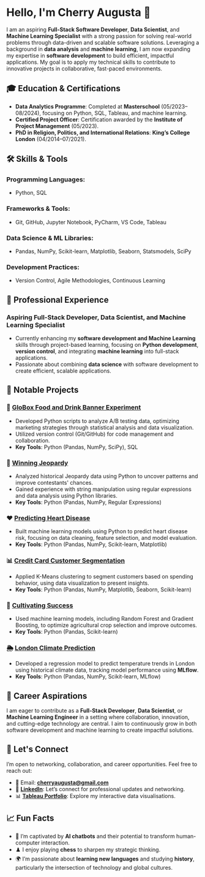 # Hello, I'm Cherry Augusta 👋

I am an aspiring **Full-Stack Software Developer**, **Data Scientist**, and **Machine Learning Specialist** with a strong passion for solving real-world problems through data-driven and scalable software solutions. Leveraging a background in **data analysis** and **machine learning**, I am now expanding my expertise in **software development** to build efficient, impactful applications. My goal is to apply my technical skills to contribute to innovative projects in collaborative, fast-paced environments.

## 🎓 **Education & Certifications**
- **Data Analytics Programme**: Completed at **Masterschool** (05/2023–08/2024), focusing on Python, SQL, Tableau, and machine learning.
- **Certified Project Officer**: Certification awarded by the **Institute of Project Management** (05/2023).
- **PhD in Religion, Politics, and International Relations**: **King’s College London** (04/2014–07/2021).

## 🛠️ **Skills & Tools**
### **Programming Languages**:
- Python, SQL

### **Frameworks & Tools**:
- Git, GitHub, Jupyter Notebook, PyCharm, VS Code, Tableau

### **Data Science & ML Libraries**:
- Pandas, NumPy, Scikit-learn, Matplotlib, Seaborn, Statsmodels, SciPy

### **Development Practices**:
- Version Control, Agile Methodologies, Continuous Learning

## 💼 **Professional Experience**
### Aspiring Full-Stack Developer, Data Scientist, and Machine Learning Specialist
- Currently enhancing my **software development and Machine Learning** skills through project-based learning, focusing on **Python development**, **version control**, and integrating **machine learning** into full-stack applications.
- Passionate about combining **data science** with software development to create efficient, scalable applications.

## 🌟 Notable Projects

### 🧪 **[GloBox Food and Drink Banner Experiment](https://github.com/cherryaugusta/GloBox_A-B_Testing_Analysis)**
- Developed Python scripts to analyze A/B testing data, optimizing marketing strategies through statistical analysis and data visualization.
- Utilized version control (Git/GitHub) for code management and collaboration.
- **Key Tools**: Python (Pandas, NumPy, SciPy), SQL

### 🎯 **[Winning Jeopardy](https://github.com/cherryaugusta/Winning-Jeopardy)**
- Analyzed historical Jeopardy data using Python to uncover patterns and improve contestants' chances.
- Gained experience with string manipulation using regular expressions and data analysis using Python libraries.
- **Key Tools**: Python (Pandas, NumPy, Regular Expressions)

### ❤️ **[Predicting Heart Disease](https://github.com/cherryaugusta/Predicting-Heart-Disease)**
- Built machine learning models using Python to predict heart disease risk, focusing on data cleaning, feature selection, and model evaluation.
- **Key Tools**: Python (Pandas, NumPy, Scikit-learn, Matplotlib)

### 📊 **[Credit Card Customer Segmentation](https://github.com/cherryaugusta/Credit-Card-Customer-Segmentation)**
- Applied K-Means clustering to segment customers based on spending behavior, using data visualization to present insights.
- **Key Tools**: Python (Pandas, NumPy, Matplotlib, Seaborn, Scikit-learn)

### 🌾 **[Cultivating Success](https://github.com/cherryaugusta/Cultivating-Success)**
- Used machine learning models, including Random Forest and Gradient Boosting, to optimize agricultural crop selection and improve outcomes.
- **Key Tools**: Python (Pandas, Scikit-learn)

### 🌦️ **[London Climate Prediction](https://github.com/cherryaugusta/Machine-Learning-Pipeline-for-London-s-Climate)**
- Developed a regression model to predict temperature trends in London using historical climate data, tracking model performance using **MLflow**.
- **Key Tools**: Python (Pandas, NumPy, Scikit-learn, MLflow)

## 🚀 **Career Aspirations**
I am eager to contribute as a **Full-Stack Developer**, **Data Scientist**, or **Machine Learning Engineer** in a setting where collaboration, innovation, and cutting-edge technology are central. I aim to continuously grow in both software development and machine learning to create impactful solutions.

## 👥 Let's Connect
I’m open to networking, collaboration, and career opportunities. Feel free to reach out:
- 📧 Email: **cherryaugusta@gmail.com**
- 💼 **[LinkedIn](https://www.linkedin.com/in/cherry-augusta-3957a916)**: Let’s connect for professional updates and networking.
- 📊 **[Tableau Portfolio](https://public.tableau.com/app/profile/cherry.augusta/vizzes)**: Explore my interactive data visualisations.

## 📈 Fun Facts
- 🤖 I’m captivated by **AI chatbots** and their potential to transform human-computer interaction.
- ♟️ I enjoy playing **chess** to sharpen my strategic thinking.
- 🌍 I’m passionate about **learning new languages** and studying **history**, particularly the intersection of technology and global cultures.
